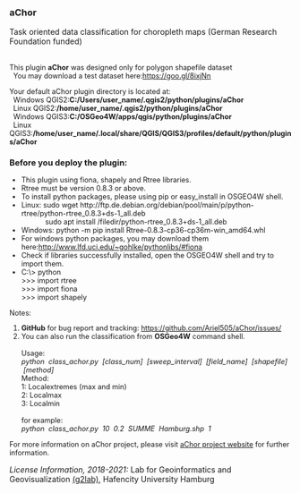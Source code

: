 <html>
<body>
<h3>aChor</h3>

Task oriented data classification for choropleth maps (German Research Foundation funded)<br/><br />

<div id='help' style='font-size:.9em;'>
This plugin <b>aChor</b> was designed only for polygon shapefile dataset<br>
&nbsp;&nbsp;You may download a test dataset here:<a href="https://goo.gl/8ixjNn">https://goo.gl/8ixjNn</a><br>
<p>
Your default aChor plugin directory is located at:<br>
&nbsp;&nbsp;Windows QGIS2:<b>C:/Users/user_name/.qgis2/python/plugins/aChor</b><br>
&nbsp;&nbsp;Linux QGIS2:<b>/home/user_name/.qgis2/python/plugins/aChor</b><br>
&nbsp;&nbsp;Windows QGIS3:<b>C:/OSGeo4W/apps/qgis/python/plugins/aChor</b><br>
&nbsp;&nbsp;Linux QGIS3:<b>/home/user_name/.local/share/QGIS/QGIS3/profiles/default/python/plugins/aChor</b>
<p>
<h3>Before you deploy the plugin:</h3>
<ul>
    <li>This plugin using fiona, shapely and Rtree libraries.
    <li>Rtree must be version 0.8.3 or above.
    <li>To install python packages, please using pip or easy_install in OSGEO4W shell.
    <li>Linux: sudo wget http://ftp.de.debian.org/debian/pool/main/p/python-rtree/python-rtree_0.8.3+ds-1_all.deb <br>
	&nbsp;&nbsp;&nbsp;&nbsp;&nbsp;&nbsp;&nbsp;&nbsp;&nbsp;&nbsp;&nbsp;&nbsp;sudo apt install /filedir/python-rtree_0.8.3+ds-1_all.deb
    <li>Windows: python -m pip install Rtree-0.8.3-cp36-cp36m-win_amd64.whl
    <li>For windows python packages, you may download them here:<a href="http://www.lfd.uci.edu/~gohlke/pythonlibs/#fiona">http://www.lfd.uci.edu/~gohlke/pythonlibs/#fiona</a>
    <li>Check if libraries successfully installed, open the OSGEO4W shell and try to import them.
	<li>C:\> python<br>
	&gt;&gt;&gt;&nbsp;import rtree<br>
	&gt;&gt;&gt;&nbsp;import fiona<br>
	&gt;&gt;&gt;&nbsp;import shapely
</ul>
Notes:
<ol>
    <li><b>GitHub</b> for bug report and tracking:
        <a href="https://github.com/Ariel505/aChor/issues/">https://github.com/Ariel505/aChor/issues/</a><br>
    <li>You can also run the classification from <b>OSGeo4W</b> command shell. <br><br>Usage:&nbsp;<br><i>python &nbsp;class_achor.py &nbsp;[class_num] &nbsp;[sweep_interval] &nbsp;[field_name] &nbsp;[shapefile] &nbsp;[method]</i><br>
	Method: <br>1: Localextremes (max and min) <br>2: Localmax <br>3: Localmin</i><br><br>
	for example: <br><i>python &nbsp;class_achor.py &nbsp;10 &nbsp;0.2 &nbsp;SUMME &nbsp;Hamburg.shp &nbsp;1</i>
	
	
</ol>
</div>
<div style='font-size:.9em;'>
<p>
For more information on aChor project, please visit <a href="http://www.geomatik-hamburg.de/g2lab/research-achor.html">aChor  project website</a> for further information.
</p>
</div>
<p>
<i> License Information, 2018-2021:</i>  Lab for Geoinformatics and Geovisualization <a href="http://www.geomatik-hamburg.de/g2lab/">(g2lab)</a>, Hafencity University Hamburg
</p>
</body>
</html>
